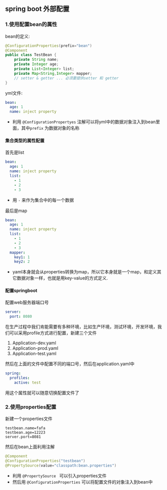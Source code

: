 ## spring boot  外部配置

### 1.使用配置bean的属性

bean的定义:

```java
@ConfigurationProperties(prefix="bean")
@Component
public class TestBean {
    private String name;
    private Integer age;
    private List<Integer> list;
    private Map<String,Integer> mapper;
  	// setter & getter ... 必须要提供setter 和 getter
}
```

yml文件:

```yaml
bean:
  age: 1
  name: inject property
```

+ 利用 `@ConfigurationPropertyes` 注解可以将yml中的数据对象注入到bean里面，其中`prefix` 为数据对象的名称

#### 集合类型的属性配置

首先是list

```yaml
bean:
  age: 1
  name: inject property
  list:
    - 1
    - 2
    - 3
```

+ 用 `-` 来作为集合中的每一个数据

最后是map

```yaml
bean:
  age: 1
  name: inject property
  list:
    - 1
    - 2
    - 3
  mapper:
    key1: 1
    key2: 2
```

+ yaml本身就会从properties转换为map，所以它本身就是一个map，和定义其它数据对象一样，也就是用key-value的方式定义.

#### 配置springboot

配置web服务器端口号

```yaml
server:
  port: 8080
```

在生产过程中我们肯能需要有多种环境，比如生产环境，测试环境，开发环境，我们可以采用profile方式进行配置，新建三个文件

1. Application-dev.yaml
2. Application-prod.yaml
3. Application-test.yaml

然后在上面的文件中配置不同的端口号，然后在application.yaml中

```yaml
spring:
  profiles:
    active: test
```

用这个属性就可以随意切换配置文件了



### 2.使用properties配置

新建一个properties文件

```properties
testbean.name=fafa
testbean.age=12223
server.port=8081
```

然后在bean上面利用注解

```java
@Component
@ConfigurationProperties("testbean")
@PropertySource(value="classpath:bean.properties")
```

+ 利用 `@PropertySource ` 可以引入properties文件
+ 然后用 `@ConfigurationProperties` 可以将配置文件的对象注入到bean中









